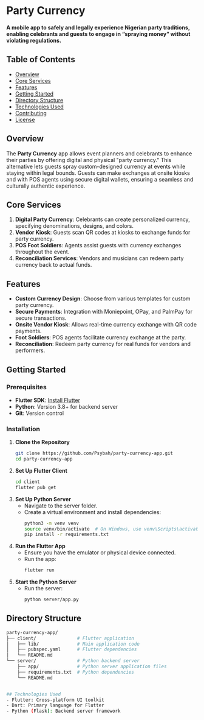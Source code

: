 # Party Currency

**A mobile app to safely and legally experience Nigerian party traditions, enabling celebrants and guests to engage in “spraying money” without violating regulations.**

## Table of Contents
- [Overview](#overview)
- [Core Services](#core-services)
- [Features](#features)
- [Getting Started](#getting-started)
- [Directory Structure](#directory-structure)
- [Technologies Used](#technologies-used)
- [Contributing](#contributing)
- [License](#license)


## Overview
The **Party Currency** app allows event planners and celebrants to enhance their parties by offering digital and physical "party currency." This alternative lets guests spray custom-designed currency at events while staying within legal bounds. Guests can make exchanges at onsite kiosks and with POS agents using secure digital wallets, ensuring a seamless and culturally authentic experience.

## Core Services
1. **Digital Party Currency**: Celebrants can create personalized currency, specifying denominations, designs, and colors.
2. **Vendor Kiosk**: Guests scan QR codes at kiosks to exchange funds for party currency.
3. **POS Foot Soldiers**: Agents assist guests with currency exchanges throughout the event.
4. **Reconciliation Services**: Vendors and musicians can redeem party currency back to actual funds.

## Features
- **Custom Currency Design**: Choose from various templates for custom party currency.
- **Secure Payments**: Integration with Moniepoint, OPay, and PalmPay for secure transactions.
- **Onsite Vendor Kiosk**: Allows real-time currency exchange with QR code payments.
- **Foot Soldiers**: POS agents facilitate currency exchange at the party.
- **Reconciliation**: Redeem party currency for real funds for vendors and performers.


## Getting Started

### Prerequisites
- **Flutter SDK**: [Install Flutter](https://flutter.dev/docs/get-started/install)
- **Python**: Version 3.8+ for backend server
- **Git**: Version control

### Installation

1. **Clone the Repository**
   ```bash
   git clone https://github.com/Psybah/party-currency-app.git
   cd party-currency-app
   
2. **Set Up Flutter Client**
   ```bash
   cd client
   flutter pub get

3. **Set Up Python Server**
   - Navigate to the server folder.
   - Create a virtual environment and install dependencies:
     ```bash
     python3 -m venv venv
     source venv/bin/activate  # On Windows, use venv\Scripts\activate
     pip install -r requirements.txt

4. **Run the Flutter App**
   - Ensure you have the emulator or physical device connected.
   - Run the app:
     ```bash
     flutter run

5. **Start the Python Server**
   - Run the server:
     ```bash
     python server/app.py


## Directory Structure
   ```bash
   party-currency-app/
   ├── client/               # Flutter application
   │   ├── lib/              # Main application code
   │   ├── pubspec.yaml      # Flutter dependencies
   │   └── README.md
   └── server/               # Python backend server
       ├── app/              # Python server application files
       ├── requirements.txt  # Python dependencies
       └── README.md


## Technologies Used
- Flutter: Cross-platform UI toolkit
- Dart: Primary language for Flutter
- Python (Flask): Backend server framework
